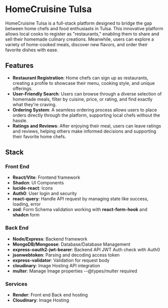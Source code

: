 # HomeCruisine Tulsa

HomeCruisine Tulsa is a full-stack platform designed to bridge the gap between home chefs and food enthusiasts in Tulsa. This innovative platform allows local cooks to register as "restaurants," enabling them to share and sell their homemade culinary creations. Meanwhile, users can explore a variety of home-cooked meals, discover new flavors, and order their favorite dishes with ease.

## Features

- **Restaurant Registration**: Home chefs can sign up as restaurants, creating a profile to showcase their menu, cooking style, and unique offerings.
- **User-Friendly Search**: Users can browse through a diverse selection of homemade meals, filter by cuisine, price, or rating, and find exactly what they're craving.
- **Ordering System**: A seamless ordering process allows users to place orders directly through the platform, supporting local chefs without the hassle.
- **Ratings and Reviews**: After enjoying their meal, users can leave ratings and reviews, helping others make informed decisions and supporting their favorite home chefs.

## Stack

### Front End

- **React/Vite**: Frontend framework
- **Shadcn**: UI Components
- **lucide-react**: Icons
- **Auth0**: User login and security
- **react-query**: Handle API request by managing state like success, loading, error
- **zod**: Form Schema validation working with **react-form-hook** and **shadcn** form

### Back End

- **Node/Express**: Backend framework
- **MongoDB/Mongoose**: Database/Database Management
- **express-oauth2-jwt-bearer**: Backend API JWT Auth check with Auth0
- **jsonwebtoken**: Parsing and decoding access token
- **express-validator**: Validation for request body
- **cloudinary**: Image Hosting API integration
- **multer**: Manage Image properties
  --@types/multer required

### Services

- **Render**: Front end Back end hosting
- **Cloudinary**: Image Hosting
